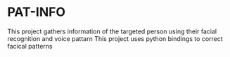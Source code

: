 # PAT-INFO
This project gathers information of the targeted person using their facial recognition and voice pattarn 
This project uses python bindings to correct facical patterns  

